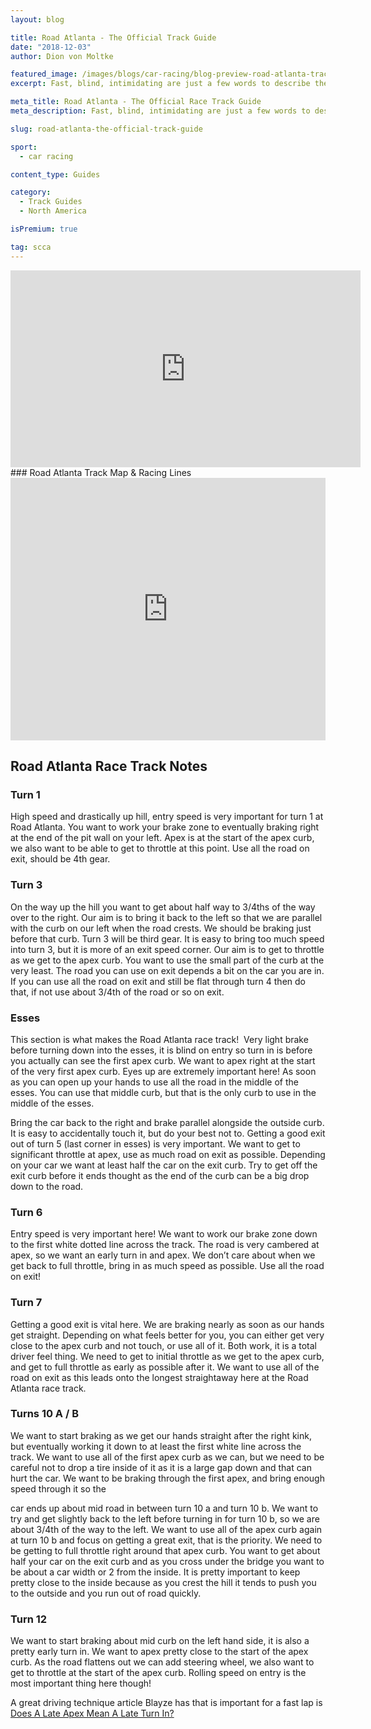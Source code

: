 ```yaml
---
layout: blog

title: Road Atlanta - The Official Track Guide
date: "2018-12-03"
author: Dion von Moltke

featured_image: /images/blogs/car-racing/blog-preview-road-atlanta-track-guide-compressor.jpg
excerpt: Fast, blind, intimidating are just a few words to describe the Road Atlanta racetrack. Find out the secrets to a fast lap around it here.

meta_title: Road Atlanta - The Official Race Track Guide
meta_description: Fast, blind, intimidating are just a few words to describe the Road Atlanta racetrack. Find out the secrets to a fast lap around it here.

slug: road-atlanta-the-official-track-guide

sport:
  - car racing

content_type: Guides

category:
  - Track Guides
  - North America

isPremium: true

tag: scca
---
```


<iframe title="Blog iFrame" id="videoIframe" width="560" height="315" src="https://www.youtube.com/embed/aPt4lKF25BU" frameborder="0" allow="accelerometer; autoplay; encrypted-media; gyroscope; picture-in-picture" allowfullscreen></iframe>
### Road Atlanta Track Map & Racing Lines

<iframe title="Blog iFrame" src="https://open-racer.com/embed#/mfN5ZN1s9WdxMFilYun3"
                             style="height: 420px; width: 100%; border: 0"></iframe>

## Road Atlanta Race Track Notes

### Turn 1

High speed and drastically up hill, entry speed is very important for turn 1 at Road Atlanta. You want to work your brake zone to eventually braking right at the end of the pit wall on your left. Apex is at the start of the apex curb, we also want to be able to get to throttle at this point. Use all the road on exit, should be 4th gear.

### Turn 3

On the way up the hill you want to get about half way to 3/4ths of the way over to the right. Our aim is to bring it back to the left so that we are parallel with the curb on our left when the road crests. We should be braking just before that curb. Turn 3 will be third gear. It is easy to bring too much speed into turn 3, but it is more of an exit speed corner. Our aim is to get to throttle as we get to the apex curb. You want to use the small part of the curb at the very least. The road you can use on exit depends a bit on the car you are in. If you can use all the road on exit and still be flat through turn 4 then do that, if not use about 3/4th of the road or so on exit.

### Esses

This section is what makes the Road Atlanta race track!  Very light brake before turning down into the esses, it is blind on entry so turn in is before you actually can see the first apex curb. We want to apex right at the start of the very first apex curb. Eyes up are extremely important here! As soon as you can open up your hands to use all the road in the middle of the esses. You can use that middle curb, but that is the only curb to use in the middle of the esses.

Bring the car back to the right and brake parallel alongside the outside curb. It is easy to accidentally touch it, but do your best not to. Getting a good exit out of turn 5 (last corner in esses) is very important. We want to get to significant throttle at apex, use as much road on exit as possible. Depending on your car we want at least half the car on the exit curb. Try to get off the exit curb before it ends thought as the end of the curb can be a big drop down to the road.

### Turn 6

Entry speed is very important here! We want to work our brake zone down to the first white dotted line across the track. The road is very cambered at apex, so we want an early turn in and apex. We don’t care about when we get back to full throttle, bring in as much speed as possible. Use all the road on exit!

### Turn 7

Getting a good exit is vital here. We are braking nearly as soon as our hands get straight. Depending on what feels better for you, you can either get very close to the apex curb and not touch, or use all of it. Both work, it is a total driver feel thing. We need to get to initial throttle as we get to the apex curb, and get to full throttle as early as possible after it. We want to use all of the road on exit as this leads onto the longest straightaway here at the Road Atlanta race track.

### Turns 10 A / B

We want to start braking as we get our hands straight after the right kink, but eventually working it down to at least the first white line across the track. We want to use all of the first apex curb as we can, but we need to be careful not to drop a tire inside of it as it is a large gap down and that can hurt the car. We want to be braking through the first apex, and bring enough speed through it so the

car ends up about mid road in between turn 10 a and turn 10 b. We want to try and get slightly back to the left before turning in for turn 10 b, so we are about 3/4th of the way to the left. We want to use all of the apex curb again at turn 10 b and focus on getting a great exit, that is the priority. We need to be getting to full throttle right around that apex curb. You want to get about half your car on the exit curb and as you cross under the bridge you want to be about a car width or 2 from the inside. It is pretty important to keep pretty close to the inside because as you crest the hill it tends to push you to the outside and you run out of road quickly.

### Turn 12

We want to start braking about mid curb on the left hand side, it is also a pretty early turn in. We want to apex pretty close to the start of the apex curb. As the road flattens out we can add steering wheel, we also want to get to throttle at the start of the apex curb. Rolling speed on entry is the most important thing here though!

A great driving technique article Blayze has that is important for a fast lap is [Does A Late Apex Mean A Late Turn In?](/blog/karting/do-late-apexes-need-a-late-turn-in/)
